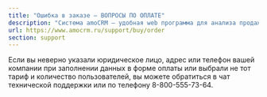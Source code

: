 ```yaml
---
title: "Ошибка в заказе — ВОПРОСЫ ПО ОПЛАТЕ"
description: "Система amoCRM – удобная web программа для анализа продаж, доступная в режиме online из любой точки мира! Подробности узнавайте по указанным на сайте телефонам в Москве."
url: https://www.amocrm.ru/support/buy/order
section: support
---
```


Если вы неверно указали юридическое лицо, адрес или телефон вашей компании при заполнении данных в форме оплаты или
выбрали не тот тариф и количество пользователей, вы можете обратиться в чат технической поддержки или по телефону
8-800-555-73-64.